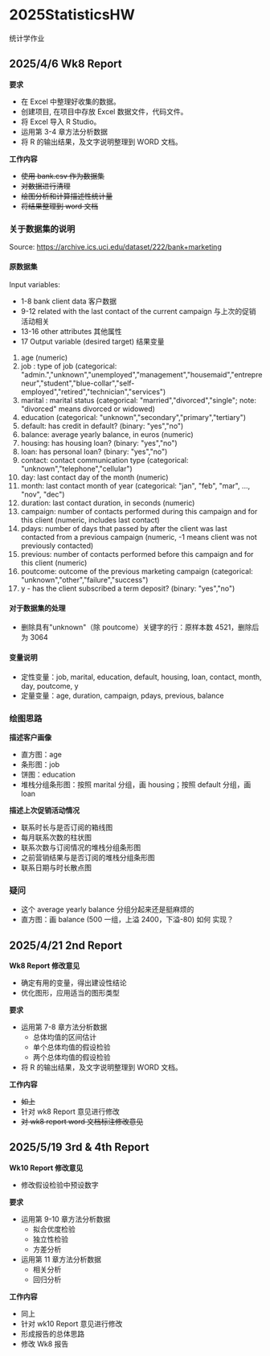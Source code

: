 # 2025StatisticsHW

统计学作业

## 2025/4/6 Wk8 Report

**要求**

- 在 Excel 中整理好收集的数据。
- 创建项目, 在项目中存放 Excel 数据文件，代码文件。
- 将 Excel 导入 R Studio。
- 运用第 3-4 章方法分析数据
- 将 R 的输出结果，及文字说明整理到 WORD 文档。

**工作内容**

- ~~使用 bank.csv 作为数据集~~
- ~~对数据进行清理~~
- ~~绘图分析和计算描述性统计量~~
- ~~将结果整理到 word 文档~~

### 关于数据集的说明

Source: https://archive.ics.uci.edu/dataset/222/bank+marketing

#### 原数据集

Input variables:

- 1-8 bank client data 客户数据
- 9-12 related with the last contact of the current campaign 与上次的促销活动相关
- 13-16 other attributes 其他属性
- 17 Output variable (desired target) 结果变量

1. age (numeric)
2. job : type of job (categorical: "admin.","unknown","unemployed","management","housemaid","entrepreneur","student","blue-collar","self-employed","retired","technician","services")
3. marital : marital status (categorical: "married","divorced","single"; note: "divorced" means divorced or widowed)
4. education (categorical: "unknown","secondary","primary","tertiary")
5. default: has credit in default? (binary: "yes","no")
6. balance: average yearly balance, in euros (numeric)
7. housing: has housing loan? (binary: "yes","no")
8. loan: has personal loan? (binary: "yes","no")
9. contact: contact communication type (categorical: "unknown","telephone","cellular")
10. day: last contact day of the month (numeric)
11. month: last contact month of year (categorical: "jan", "feb", "mar", ..., "nov", "dec")
12. duration: last contact duration, in seconds (numeric)
13. campaign: number of contacts performed during this campaign and for this client (numeric, includes last contact)
14. pdays: number of days that passed by after the client was last contacted from a previous campaign (numeric, -1 means client was not previously contacted)
15. previous: number of contacts performed before this campaign and for this client (numeric)
16. poutcome: outcome of the previous marketing campaign (categorical: "unknown","other","failure","success")
17. y - has the client subscribed a term deposit? (binary: "yes","no")

#### 对于数据集的处理

- 删除具有"unknown"（除 poutcome）关键字的行：原样本数 4521，删除后为 3064

#### 变量说明

- 定性变量：job, marital, education, default, housing, loan, contact, month, day, poutcome, y
- 定量变量：age, duration, campaign, pdays, previous, balance

### 绘图思路

**描述客户画像**

- 直方图：age
- 条形图：job
- 饼图：education
- 堆栈分组条形图：按照 marital 分组，画 housing；按照 default 分组，画 loan

**描述上次促销活动情况**

- 联系时长与是否订阅的箱线图
- 每月联系次数的柱状图
- 联系次数与订阅情况的堆栈分组条形图
- 之前营销结果与是否订阅的堆栈分组条形图
- 联系日期与时长散点图

### 疑问

- 这个 average yearly balance 分组分起来还是挺麻烦的
- 直方图：画 balance (500 一组，上溢 2400，下溢-80) 如何 实现？

## 2025/4/21 2nd Report

**Wk8 Report 修改意见**

- 确定有用的变量，得出建设性结论
- 优化图形，应用适当的图形类型

**要求**

- 运用第 7-8 章方法分析数据
  - 总体均值的区间估计
  - 单个总体均值的假设检验
  - 两个总体均值的假设检验
- 将 R 的输出结果，及文字说明整理到 WORD 文档。

**工作内容**

- ~~如上~~
- 针对 wk8 Report 意见进行修改
- ~~对 wk8 report word 文档标注修改意见~~

## 2025/5/19 3rd & 4th Report

**Wk10 Report 修改意见**

- 修改假设检验中预设数字

**要求**

- 运用第 9-10 章方法分析数据
  - 拟合优度检验
  - 独立性检验
  - 方差分析
- 运用第 11 章方法分析数据
  - 相关分析
  - 回归分析

**工作内容**

- 同上
- 针对 wk10 Report 意见进行修改
- 形成报告的总体思路
- 修改 Wk8 报告
